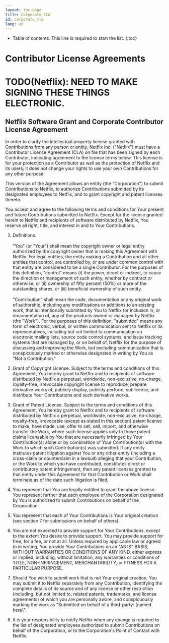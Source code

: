 ```yaml
---
layout: toc-page
title: Corporate CLA
id: corporate_cla
lang: en
---
```


* Table of contents. This line is required to start the list.
{:toc}

# Contributor License Agreements

# **TODO(Netflix): NEED TO MAKE SIGNING THESE THINGS ELECTRONIC.**

## Netflix Software Grant and Corporate Contributor License Agreement

In order to clarify the intellectual property license granted with
Contributions from any person or entity, Netflix Inc. ("Netflix") must
have a Contributor License Agreement (CLA) on file that has been
signed by each Contributor, indicating agreement to the license terms
below. This license is for your protection as a Contributor as well as
the protection of Netflix and its users; it does not change your rights
to use your own Contributions for any other purpose.

This version of the Agreement allows an entity (the "Corporation") to
submit Contributions to Netflix, to authorize Contributions submitted
by its designated employees to Netflix, and to grant copyright and
patent licenses thereto.

You accept and agree to the following terms and conditions for Your
present and future Contributions submitted to Netflix. Except for the
license granted herein to Netflix and recipients of software
distributed by Netflix, You reserve all right, title, and interest in
and to Your Contributions.

1. Definitions.
<br><br>
"You" (or "Your") shall mean the copyright owner or legal entity
authorized by the copyright owner that is making this Agreement with
Netflix. For legal entities, the entity making a Contribution and all
other entities that control, are controlled by, or are under common
control with that entity are considered to be a single
Contributor. For the purposes of this definition, "control" means (i)
the power, direct or indirect, to cause the direction or management of
such entity, whether by contract or otherwise, or (ii) ownership of
fifty percent (50%) or more of the outstanding shares, or (iii)
beneficial ownership of such entity.
<br><br>
"Contribution" shall mean the code, documentation or any original work
of authorship, including any modifications or additions to an existing
work, that is intentionally submitted by You to Netflix for inclusion
in, or documentation of, any of the products owned or managed by
Netflix (the "Work"). For the purposes of this definition, "submitted"
means any form of electronic, verbal, or written communication sent to
Netflix or its representatives, including but not limited to
communication on electronic mailing lists, source code control
systems, and issue tracking systems that are managed by, or on behalf
of, Netflix for the purpose of discussing and improving the Work, but
excluding communication that is conspicuously marked or otherwise
designated in writing by You as "Not a Contribution."

1. Grant of Copyright License. Subject to the terms and conditions of
this Agreement, You hereby grant to Netflix and to recipients of
software distributed by Netflix a perpetual, worldwide, non-exclusive,
no-charge, royalty-free, irrevocable copyright license to reproduce,
prepare derivative works of, publicly display, publicly perform,
sublicense, and distribute Your Contributions and such derivative
works.

1. Grant of Patent License. Subject to the terms and conditions of
this Agreement, You hereby grant to Netflix and to recipients of
software distributed by Netflix a perpetual, worldwide, non-exclusive,
no-charge, royalty-free, irrevocable (except as stated in this
section) patent license to make, have made, use, offer to sell, sell,
import, and otherwise transfer the Work, where such license applies
only to those patent claims licensable by You that are necessarily
infringed by Your Contribution(s) alone or by combination of Your
Contribution(s) with the Work to which such Contribution(s) was
submitted. If any entity institutes patent litigation against You or
any other entity (including a cross-claim or counterclaim in a
lawsuit) alleging that your Contribution, or the Work to which you
have contributed, constitutes direct or contributory patent
infringement, then any patent licenses granted to that entity under
this Agreement for that Contribution or Work shall terminate as of the
date such litigation is filed.

1. You represent that You are legally entitled to grant the above
license. You represent further that each employee of the Corporation
designated by You is authorized to submit Contributions on behalf of
the Corporation.

1. You represent that each of Your Contributions is Your original
creation (see section 7 for submissions on behalf of others).

1. You are not expected to provide support for Your Contributions,
except to the extent You desire to provide support. You may provide
support for free, for a fee, or not at all. Unless required by
applicable law or agreed to in writing, You provide Your Contributions
on an "AS IS" BASIS, WITHOUT WARRANTIES OR CONDITIONS OF ANY KIND,
either express or implied, including, without limitation, any
warranties or conditions of TITLE, NON-INFRINGEMENT, MERCHANTABILITY,
or FITNESS FOR A PARTICULAR PURPOSE.

1. Should You wish to submit work that is not Your original creation,
You may submit it to Netflix separately from any Contribution,
identifying the complete details of its source and of any license or
other restriction (including, but not limited to, related patents,
trademarks, and license agreements) of which you are personally aware,
and conspicuously marking the work as "Submitted on behalf of a
third-party: [named here]".

1. It is your responsibility to notify Netflix when any change is
required to the list of designated employees authorized to submit
Contributions on behalf of the Corporation, or to the Corporation's
Point of Contact with Netflix.
